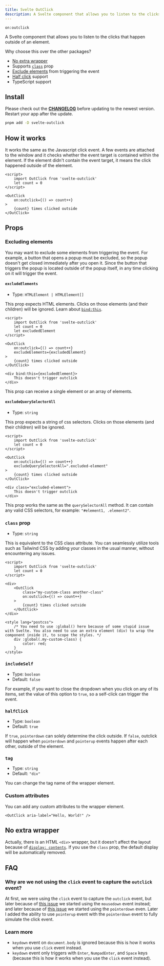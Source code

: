 ```yaml
---
title: Svelte OutClick
description: A Svelte component that allows you to listen to the clicks that happen outside of an element.
---
```


`on:outclick`

A Svelte component that allows you to listen to the clicks that happen outside of an element.

Why choose this over the other packages?

-   [No extra wrapper](#no-extra-wrapper)
-   Supports [`class`](#class-prop) prop
-   [Exclude elements](#excluding-elements) from triggering the event
-   [Half click](#halfclick) support
-   TypeScript support

## Install

Please check out the [**CHANGELOG**](svelte-outclick/changelog) before updating to the newest version. Restart your app after the update.

```bash
pnpm add -D svelte-outclick
```

## How it works

It works the same as the Javascript click event. A few events are attached to the window and it checks whether the event target is contained within the element. If the element didn't contain the event target, it means the click happened outside of the element.

<!-- prettier-ignore -->
```svelte
<script>
	import OutClick from 'svelte-outclick'
	let count = 0
</script>

<OutClick
	on:outclick={() => count++}
>
	{count} times clicked outside
</OutClick>
```

## Props

### Excluding elements

You may want to exclude some elements from triggering the event. For example, a button that opens a popup must be excluded, so the popup doesn't get closed immediately after you open it. Since the button that triggers the popup is located outside of the popup itself, in any time clicking on it will trigger the event.

#### `excludeElements`

-   Type: `HTMLElement | HTMLElement[]`

This prop expects HTML elements. Clicks on those elements (and their children) will be ignored. Learn about [`bind:this`](https://svelte.dev/tutorial/bind-this).

<!-- prettier-ignore -->
```svelte
<script>
	import OutClick from 'svelte-outclick'
	let count = 0
	let excludedElement
</script>

<OutClick
	on:outclick={() => count++}
	excludeElements={excludedElement}
>
	{count} times clicked outside
</OutClick>

<div bind:this={excludedElement}>
	This doesn't trigger outclick
</div>
```

This prop can receive a single element or an array of elements.

#### `excludeQuerySelectorAll`

-   Type: `string`

This prop expects a string of css selectors. Clicks on those elements (and their children) will be ignored.

<!-- prettier-ignore -->
```svelte
<script>
	import OutClick from 'svelte-outclick'
	let count = 0
</script>

<OutClick
	on:outclick={() => count++}
	excludeQuerySelectorAll=".excluded-element"
>
	{count} times clicked outside
</OutClick>

<div class="excluded-element">
	This doesn't trigger outclick
</div>
```

This prop works the same as the `querySelectorAll` method. It can contain any valid CSS selectors, for example: `"#element1, .element2"`.

### `class` prop

-   Type: `string`

This is equivalent to the CSS class attribute. You can seamlessly utilize tools such as Tailwind CSS by adding your classes in the usual manner, without encountering any issues.

<!-- prettier-ignore -->
```svelte
<script>
	import OutClick from 'svelte-outclick'
	let count = 0
</script>

<div>
	<OutClick
		class="my-custom-class another-class"
		on:outclick={() => count++}
	>
		{count} times clicked outside
	</OutClick>
</div>

<style lang="postcss">
	/* You need to use :global() here because of some stupid issue with Svelte. You also need to use an extra element (div) to wrap the component inside it, to scope the styles. */
	div :global(.my-custom-class) {
		color: red;
	}
</style>
```

### `includeSelf`

-   Type: `boolean`
-   Default: `false`

For example, if you want to close the dropdown when you click on any of its items, set the value of this option to `true`, so a self-click can trigger the event.

### `halfClick`

-   Type: `boolean`
-   Default: `true`

If `true`, `pointerdown` can solely determine the click outside. If `false`, outclick will happen when `pointerdown` and `pointerup` events happen after each other, outside of the element.

### `tag`

-   Type: `string`
-   Default: `"div"`

You can change the tag name of the wrapper element.

### Custom attributes

You can add any custom attributes to the wrapper element.

```svelte
<OutClick aria-label="Hello, World!" />
```

## No extra wrapper

Actually, there is an HTML `<div>` wrapper, but it doesn't affect the layout because of [`display: contents`](https://caniuse.com/css-display-contents). If you use the `class` prop, the default display will be automatically removed.

## FAQ

### Why are we not using the `click` event to capture the `outclick` event?

At first, we were using the `click` event to capture the `outclick` event, but later because of [this issue](https://github.com/babakfp/svelte-outclick/issues/4) we started using the `mousedown` event instead; and later because of [this issue](https://github.com/babakfp/svelte-outclick/issues/6) we started using the `pointerdown` even. Later I added the ability to use `pointerup` event with the `pointerdown` event to fully simulate the click event.

### Learn more

-   `keydown` event on `document.body` is ignored because this is how it works when you use `click` event instead.
-   `keydown` event only triggers with `Enter`, `NumpadEnter`, and `Space` keys (because this is how it works when you use the `click` event instead).
